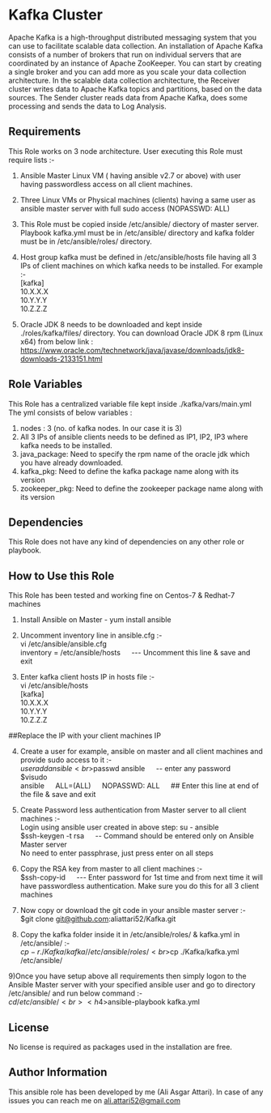 Kafka Cluster
=============

Apache Kafka is a high-throughput distributed messaging system that you can use to facilitate scalable data collection. An installation of Apache Kafka consists of a number of brokers that run on individual servers that are coordinated by an instance of Apache ZooKeeper. You can start by creating a single broker and you can add more as you scale your data collection architecture. In the scalable data collection architecture, the Receiver cluster writes data to Apache Kafka topics and partitions, based on the data sources. The Sender cluster reads data from Apache Kafka, does some processing and sends the data to Log Analysis.

Requirements
------------

This Role works on 3 node architecture. User executing this Role must require lists :-
1) Ansible Master Linux VM ( having ansible v2.7 or above) with user having passwordless access on all client machines.
2) Three Linux VMs or Physical machines (clients) having a same user as ansible master server with full sudo access (NOPASSWD: ALL)
3) This Role must be copied inside /etc/ansible/ diectory of master server. Playbook kafka.yml must be in /etc/ansible/ directory and kafka folder must be in /etc/ansible/roles/ directory.
4) Host group kafka must be defined in /etc/ansible/hosts file having all 3 IPs of client machines on which kafka needs to be installed. For example :-
<br>[kafka]
<br>10.X.X.X
<br>10.Y.Y.Y
<br>10.Z.Z.Z

5) Oracle JDK 8 needs to be downloaded and kept inside ./roles/kafka/files/ directory. You can download Oracle JDK 8 rpm (Linux x64) from below link :
<br>https://www.oracle.com/technetwork/java/javase/downloads/jdk8-downloads-2133151.html

Role Variables
--------------

This Role has a centralized variable file kept inside ./kafka/vars/main.yml
The yml consists of below variables :
1) nodes : 3 (no. of kafka nodes. In our case it is 3)
2) All 3 IPs of ansible clients needs to be defined as IP1, IP2, IP3 where kafka needs to be installed.
3) java_package: Need to specify the rpm name of the oracle jdk which you have already downloaded.
4) kafka_pkg: Need to define the kafka package name along with its version
5) zookeeper_pkg: Need to define the zookeeper package name along with its version

Dependencies
------------

This Role does not have any kind of dependencies on any other role or playbook.

How to Use this Role
--------------------

This Role has been tested and working fine on Centos-7 & Redhat-7 machines
1) Install Ansible on Master - yum install ansible

2) Uncomment inventory line in ansible.cfg :- 
<br>vi /etc/ansible/ansible.cfg
<br>inventory = /etc/ansible/hosts               &emsp; --- Uncomment this line & save and exit

3) Enter kafka client hosts IP in hosts file :-
<br>vi /etc/ansible/hosts
<br>[kafka]
<br>10.X.X.X
<br>10.Y.Y.Y
<br>10.Z.Z.Z

##Replace the IP with your client machines IP

4) Create a user for example, ansible on master and all client machines and provide sudo access to it :-
<br>$useradd ansible
<br>$passwd ansible        &emsp; -- enter any password
<br>$visudo
<br>ansible		&emsp; ALL=(ALL)	&emsp; NOPASSWD: ALL             &emsp; ## Enter this line at end of the file & save and exit

5) Create Password less authentication from Master server to all client machines :-
<br>Login using ansible user created in above step: su - ansible
<br>$ssh-keygen -t rsa               &emsp; -- Command should be entered only on Ansible Master server
<br>No need to enter passphrase, just press enter on all steps

6) Copy the RSA key from master to all client machines :-
<br>$ssh-copy-id <client IP>          &emsp; --- Enter password for 1st time and from next time it will have passwordless authentication. Make sure you do this for all 3 client machines

7) Now copy or download the git code in your ansible master server :-
<br>$git clone git@github.com:aliattari52/Kafka.git

8) Copy the kafka folder inside it in /etc/ansible/roles/ & kafka.yml in /etc/ansible/ :-
<br>$cp -r ./Kafka/kafka/ /etc/ansible/roles/
<br>$cp ./Kafka/kafka.yml /etc/ansible/

9)Once you have setup above all requirements then simply logon to the Ansible Master server with your specified ansible user and go to directory /etc/ansible/ and run below command :-
<br>$cd /etc/ansible/
<br><h4>$ansible-playbook kafka.yml</h4>

License
-------

No license is required as packages used in the installation are free.

Author Information
------------------

This ansible role has been developed by me (Ali Asgar Attari). In case of any issues you can reach me on ali.attari52@gmail.com
